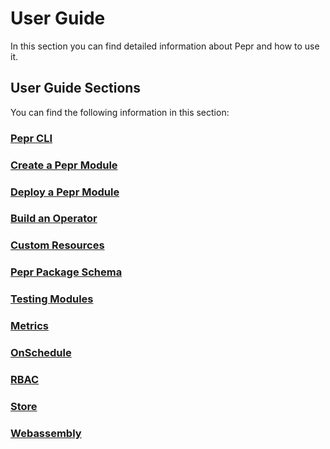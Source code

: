 # User Guide

In this section you can find detailed information about Pepr and how to use it.

## User Guide Sections

You can find the following information in this section:

### [Pepr CLI](pepr-cli.md)

### [Create a Pepr Module](create-pepr-module.md)

### [Deploy a Pepr Module](deploy-pepr-module.md)

### [Build an Operator](build-operator.md)

### [Custom Resources](custom-resources.md)

### [Pepr Package Schema](pepr-package-schema.md)

### [Testing Modules](testing-modules.md)

### [Metrics](metrics.md)

### [OnSchedule](onschedule.md)

### [RBAC](rbac.md)

### [Store](store.md)

### [Webassembly](webassembly.md)
